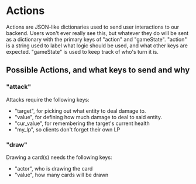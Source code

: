 # Actions
Actions are JSON-like dictionaries used to send user interactions to our backend. Users won't ever really see this, but whatever they do will be sent as a dictionary with the primary keys of "action" and "gameState". "action" is a string used to label what logic should be used, and what other keys are expected. "gameState" is used to keep track of who's turn it is.

## Possible Actions, and what keys to send and why
### "attack"
Attacks require the following keys:
- "target", for picking out what entity to deal damage to.
- "value", for defining how much damage to deal to said entity.
- "cur_value", for remembering the target's current health
- "my_lp", so clients don't forget their own LP
### "draw"
Drawing a card(s) needs the following keys:
- "actor", who is drawing the card
- "value", how many cards will be drawn